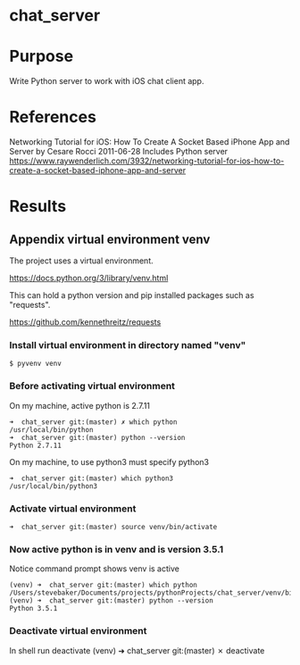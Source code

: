 # chat_server

# Purpose
Write Python server to work with iOS chat client app.

# References
Networking Tutorial for iOS: How To Create A Socket Based iPhone App and Server
by Cesare Rocci 2011-06-28
Includes Python server
https://www.raywenderlich.com/3932/networking-tutorial-for-ios-how-to-create-a-socket-based-iphone-app-and-server

# Results


## Appendix virtual environment venv

The project uses a virtual environment.

https://docs.python.org/3/library/venv.html

This can hold a python version and pip installed packages such as "requests".

https://github.com/kennethreitz/requests

### Install virtual environment in directory named "venv"

    $ pyvenv venv

### Before activating virtual environment

On my machine, active python is 2.7.11

    ➜  chat_server git:(master) ✗ which python
    /usr/local/bin/python
    ➜  chat_server git:(master) python --version
    Python 2.7.11

On my machine, to use python3 must specify python3

    ➜  chat_server git:(master) which python3
    /usr/local/bin/python3

### Activate virtual environment

    ➜  chat_server git:(master) source venv/bin/activate

### Now active python is in venv and is version 3.5.1

Notice command prompt shows venv is active

    (venv) ➜  chat_server git:(master) which python
    /Users/stevebaker/Documents/projects/pythonProjects/chat_server/venv/bin/python
    (venv) ➜  chat_server git:(master) python --version
    Python 3.5.1

### Deactivate virtual environment
In shell run deactivate
    (venv) ➜  chat_server git:(master) ✗ deactivate
